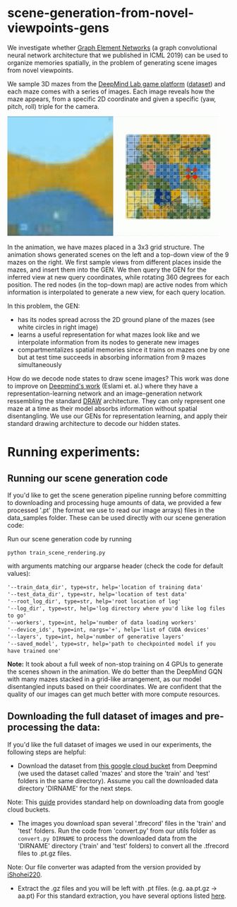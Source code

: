# scene-generation-from-novel-viewpoints-gens

We investigate whether [Graph Element Networks](https://www.google.com/url?q=https%3A%2F%2Farxiv.org%2Fabs%2F1904.09019&sa=D) (a graph convolutional neural network architecture that we published in ICML 2019) can be used to organize memories spatially, in the problem of generating scene images from novel viewpoints.

We sample 3D mazes from the [DeepMind Lab game platform](https://www.google.com/url?q=https%3A%2F%2Farxiv.org%2Fpdf%2F1612.03801.pdf&sa=D) ([dataset](https://www.google.com/url?q=https%3A%2F%2Fgithub.com%2Fdeepmind%2Fgqn-datasets&sa=D)) and each maze comes with a series of images. Each image reveals how the maze appears, from a specific 2D coordinate and given a specific (yaw, pitch, roll) triple for the camera. 

![GUI wrapper preview](https://github.com/jaks19/scene-generation-from-novel-viewpoints-gens/blob/master/gifs/scene.gif)

In the animation, we have  mazes placed in a 3x3 grid structure. The animation shows generated scenes on the left and a top-down view of the 9 mazes on the right. We first sample views from different places inside the mazes, and insert them into the GEN. We then query the GEN for the inferred view at new query coordinates, while rotating 360 degrees for each position. The red nodes (in the top-down map) are active nodes from which information is interpolated to generate a new view, for each query location.

In this problem, the GEN:
* has its nodes spread across the 2D ground plane of the mazes (see white circles in right image)
* learns a useful representation for what mazes look like and we interpolate information from its nodes to generate new images
* compartmentalizes spatial memories since it trains on mazes one by one but at test time succeeds in absorbing information from 9 mazes simultaneously

How do we decode node states to draw scene images? This work was done to improve on [Deepmind's work](https://www.google.com/url?q=https%3A%2F%2Fscience.sciencemag.org%2Fcontent%2F360%2F6394%2F1204&sa=D) (Eslami et. al.) where they have a representation-learning network and an image-generation network ressembling the standard [DRAW](https://www.google.com/url?q=https%3A%2F%2Farxiv.org%2Fpdf%2F1502.04623.pdf&sa=D) architecture. They can only represent one maze at a time as their model absorbs information without spatial disentangling. We use our GENs for representation learning, and apply their standard drawing architecture to decode our hidden states.

# Running experiments:

## Running our scene generation code 
If you'd like to get the scene generation pipeline running before committing to downloading and processing huge amounts of data, we provided a few processed '.pt' (the format we use to read our image arrays) files in the data_samples folder. These can be used directly with our scene generation code:

Run our scene generation code by running 
```
python train_scene_rendering.py
```
with arguments matching our argparse header (check the code for default values):
```
'--train_data_dir', type=str, help='location of training data'
'--test_data_dir', type=str, help='location of test data'
'--root_log_dir', type=str, help='root location of log'
'--log_dir', type=str, help='log directory where you'd like log files to go'
'--workers', type=int, help='number of data loading workers'
'--device_ids', type=int, nargs='+', help='list of CUDA devices'
'--layers', type=int, help='number of generative layers'
'--saved_model', type=str, help='path to checkpointed model if you have trained one'
```
**Note:**
It took about a full week of non-stop training on 4 GPUs to generate the scenes shown in the animation. We do better than the DeepMind GQN with many mazes stacked in a grid-like arrangement, as our model disentangled inputs based on their coordinates. We are confident that the quality of our images can get much better with more compute resources.

## Downloading the full dataset of images and pre-processing the data:
If you'd like the full dataset of images we used in our experiments, the following steps are helpful:

* Download the dataset from [this google cloud bucket](https://console.cloud.google.com/storage/browser/gqn-dataset) from Deepmind (we used the dataset called 'mazes' and store the 'train' and 'test' folders in the same directory). Assume you call the downloaded data directory 'DIRNAME' for the next steps. 

Note: This [guide](https://cloud.google.com/storage/docs/downloading-objects) provides standard help on downloading data from google cloud buckets.

* The images you download span several '.tfrecord' files in the 'train' and 'test' folders. Run the code from 'convert.py' from our utils folder as
```convert.py DIRNAME``` to process the downloaded data from the 'DIRNAME' directory ('train' and 'test' folders) to convert all the .tfrecord files to .pt.gz files.

Note: Our file converter was adapted from the version provided by [iShohei220](https://github.com/iShohei220/torch-gqn/tree/master/dataset).

* Extract the .gz files and you will be left with .pt files. (e.g. aa.pt.gz -> aa.pt)
For this standard extraction, you have several options listed [here](http://kb.winzip.com/kb/entry/124/).
